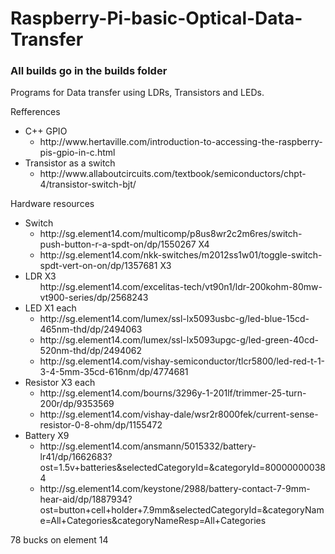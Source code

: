# Raspberry-Pi-basic-Optical-Data-Transfer

<h3>All builds go in the builds folder</h3>

Programs for Data transfer using LDRs, Transistors and LEDs.

Refferences
  <ul>
  <li>C++ GPIO
    <ul><li>http://www.hertaville.com/introduction-to-accessing-the-raspberry-pis-gpio-in-c.html </li></ul></li>
  <li>Transistor as a switch
    <ul><li> http://www.allaboutcircuits.com/textbook/semiconductors/chpt-4/transistor-switch-bjt/ </li></ul></li>
  </ul>
Hardware resources
  <ul>
  <li>Switch
  <ul>
    <li>http://sg.element14.com/multicomp/p8us8wr2c2m6res/switch-push-button-r-a-spdt-on/dp/1550267  X4</li>
    <li>http://sg.element14.com/nkk-switches/m2012ss1w01/toggle-switch-spdt-vert-on-on/dp/1357681 X3</li></ul></li>

  <li>LDR X3
    <ul>
    </li>http://sg.element14.com/excelitas-tech/vt90n1/ldr-200kohm-80mw-vt900-series/dp/2568243</li></ul>
    </li>

  <li>LED X1 each
    <ul>
    <li>http://sg.element14.com/lumex/ssl-lx5093usbc-g/led-blue-15cd-465nm-thd/dp/2494063</li>
    <li>http://sg.element14.com/lumex/ssl-lx5093upgc-g/led-green-40cd-520nm-thd/dp/2494062</li>
    <li>http://sg.element14.com/vishay-semiconductor/tlcr5800/led-red-t-1-3-4-5mm-35cd-616nm/dp/4774681</li></ul></li>

  <li>Resistor X3 each
    <ul><li>http://sg.element14.com/bourns/3296y-1-201lf/trimmer-25-turn-200r/dp/9353569</li>
    <li>http://sg.element14.com/vishay-dale/wsr2r8000fek/current-sense-resistor-0-8-ohm/dp/1155472</li></ul></li>
  
  <li>Battery X9 
    <ul>
    <li>http://sg.element14.com/ansmann/5015332/battery-lr41/dp/1662683?ost=1.5v+batteries&selectedCategoryId=&categoryId=800000000384</li>
    <li>http://sg.element14.com/keystone/2988/battery-contact-7-9mm-hear-aid/dp/1887934?ost=button+cell+holder+7.9mm&selectedCategoryId=&categoryName=All+Categories&categoryNameResp=All+Categories</li>
  </ul>
  </ul>

78 bucks on element 14
